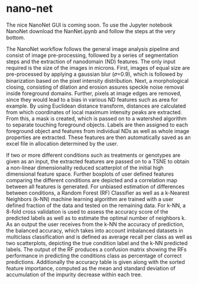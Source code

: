 # nano-net
The nice NanoNet GUI is coming soon.
To use the Jupyter notebook NanoNet download the NanNet.ipynb and follow the steps at the very bottom.

The NanoNet workflow follows the general image analysis pipeline and consist of image pre-processing, followed by a series of segmentation steps and the extraction of nanodomain (ND) features. The only input required is the size of the images in microns. First, images of equal size are pre-processed by applying a gaussian blur (𝜎=0.9), which is followed by binarization based on the pixel intensity distribution. Next, a morphological closing, consisting of dilation and erosion assures speckle noise removal inside foreground domains. Further, pixels at image edges are removed, since they would lead to a bias in various ND features such as area for example. By using Euclidean distance transform, distances are calculated from which coordinates of local maximum intensity peaks are extracted. From this, a mask is created, which is passed on to a watershed algorithm to separate touching foreground objects. Labels are then assigned to each foreground object and features from individual NDs as well as whole image properties are extracted. These features are then automatically saved as an excel file in allocation determined by the user. 

If two or more different conditions such as treatments or genotypes are given as an input, the extracted features are passed on to a TSNE to obtain a non-linear dimensionality reduced scatterplot of the initial high dimensional feature space. Further boxplots of user defined features comparing the different conditions are depicted and a correlation map between all features is generated. For unbiased estimation of differences between conditions, a Random Forest (RF) Classifier as well as a k-Nearest Neighbors (k-NN) machine learning algorithm are trained with a user defined fraction of the data and tested on the remaining data. For k-NN, a 8-fold cross validation is used to assess the accuracy score of the predicted labels as well as to estimate the optimal number of neighbors k. As an output the user receives from the k-NN the accuracy of prediction, the balanced accuracy, which takes into account imbalanced datasets in multiclass classification and is defined as average recall per class as well as two scatterplots, depicting the true condition label and the k-NN predicted labels. The output of the RF produces a confusion matrix showing the RFs performance in predicting the conditions class as percentage of correct predictions. Additionally the accuracy table is given along with the sorted feature importance, computed as the mean and standard deviation of accumulation of the impurity decrease within each tree.
